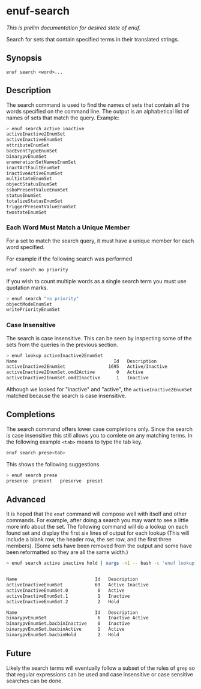 # enuf-search

*This is prelim documentation for desired state of enuf.*

Search for sets that contain specified terms in their translated strings.

## Synopsis

```text
enuf search <word>...
```

## Description

The search command is used to find the names of sets that contain all the words specified on the command line. The output is an alphabetical list of names of sets that match the query. Example:

```bash
> enuf search active inactive
activeInactive2EnumSet
activeInactiveEnumSet
attributeEnumSet
bacEventTypeEnumSet
binarypvEnumSet
enumerationSetNamesEnumSet
inactActFaultEnumSet
inactiveActiveEnumSet
multistateEnumSet
objectStatusEnumSet
ssboPresentValueEnumSet
statusEnumSet
totalizeStatusEnumSet
triggerPresentValueEnumSet
twostateEnumSet
```

### Each Word Must Match a Unique Member

For a set to match the search query, it must have a unique member for each word specified.

For example if the following search was performed

```bash
enuf search no priority
```

If you wish to count multiple words as a single search term you must use quotation marks.

```bash
> enuf search "no priority"
objectModeEnumSet
writePriorityEnumSet
```

### Case Insensitive

The search is case insensitive. This can be seen by inspecting some of the sets from the queries in the previous section.

```bash
> enuf lookup activeInactive2EnumSet
Name                                    Id   Description
activeInactive2EnumSet                1695   Active/Inactive
activeInactive2EnumSet.omd2Active        0   Active
activeInactive2EnumSet.omd2Inactive      1   Inactive
```

Although we looked for "inactive" and "active", the `activeInactive2EnumSet` matched because the search is case insensitive.

## Completions

The search command offers lower case completions only. Since the search is case insensitive this still allows you to comlete on any matching terms. In the following example `<tab>` means to type the tab key.

```bash
enuf search prese<tab>
```

This shows the following suggestions

```bash
> enuf search prese
presence  present   preserve  preset
```

## Advanced

It is hoped that the `enuf` command will compose well with itself and other commands. For example, after doing a search you may want to see a little more info about the set. The following command will do a lookup on each found set and display the first six lines of output for each lookup (This will include a blank row, the header row, the set row, and the first three members). (Some sets have been removed from the output and some have been reformatted so they are all the same width.)

```bash
> enuf search active inactive hold | xargs -n1 -- bash -c 'enuf lookup $0 | head -6'


Name                             Id   Description
activeInactiveEnumSet            69   Active Inactive
activeInactiveEnumSet.0           0   Active
activeInactiveEnumSet.1           1   Inactive
activeInactiveEnumSet.2           2   Hold

Name                             Id   Description
binarypvEnumSet                   6   Inactive Active
binarypvEnumSet.bacbinInactive    0   Inactive
binarypvEnumSet.bacbinActive      1   Active
binarypvEnumSet.bacbinHold        2   Hold
```

## Future

Likely the search terms will eventually follow a subset of the rules of `grep` so that regular expressions can be used and case insensitive or case sensitive searches can be done.